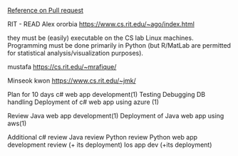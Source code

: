 [Reference on Pull request](https://zellwk.com/blog/edit-pull-request/)

RIT - READ
Alex ororbia
https://www.cs.rit.edu/~ago/index.html

they must be (easily) executable on the CS lab Linux machines. Programming must be done primarily in Python (but R/MatLab are permitted for statistical analysis/visualization purposes).

mustafa
https://cs.rit.edu/~mrafique/

Minseok kwon
https://www.cs.rit.edu/~jmk/


Plan for 10 days
c# web app development(1)
Testing
Debugging
DB handling
Deployment of c# web app using azure (1)

Review Java web app development(1)
Deployment of Java web app using aws(1) 

Additional 
c# review
Java review
Python review 
Python web app development review (+ its deployment)
Ios app dev (+its deployment)

